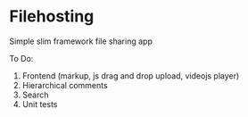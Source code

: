 # Filehosting
Simple slim framework file sharing app

To Do:
1. Frontend (markup, js drag and drop upload, videojs player)
2. Hierarchical comments
3. Search
4. Unit tests
